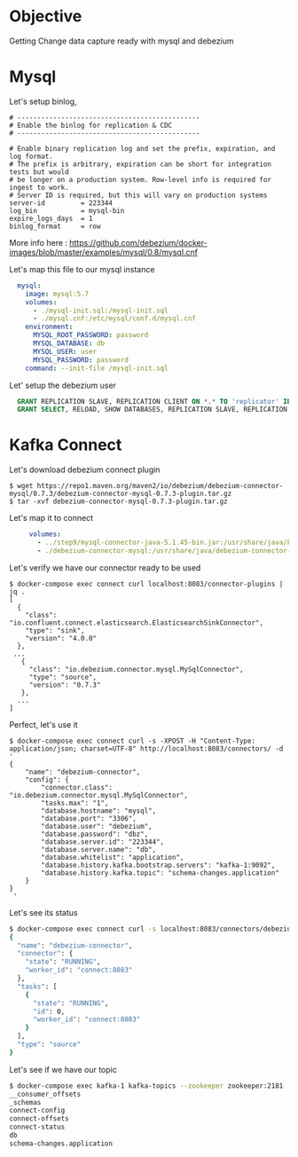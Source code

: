 # Objective 

Getting Change data capture ready with mysql and debezium 


# Mysql

Let's setup binlog, 

```
# ----------------------------------------------
# Enable the binlog for replication & CDC
# ----------------------------------------------

# Enable binary replication log and set the prefix, expiration, and log format.
# The prefix is arbitrary, expiration can be short for integration tests but would
# be longer on a production system. Row-level info is required for ingest to work.
# Server ID is required, but this will vary on production systems
server-id         = 223344
log_bin           = mysql-bin
expire_logs_days  = 1
binlog_format     = row
```

More info here : https://github.com/debezium/docker-images/blob/master/examples/mysql/0.8/mysql.cnf

Let's map this file to our mysql instance

```yml
  mysql:
    image: mysql:5.7
    volumes:
      - ./mysql-init.sql:/mysql-init.sql
      - ./mysql.cnf:/etc/mysql/conf.d/mysql.cnf
    environment:
      MYSQL_ROOT_PASSWORD: password
      MYSQL_DATABASE: db
      MYSQL_USER: user
      MYSQL_PASSWORD: password
    command: --init-file /mysql-init.sql
 ```
 
 Let' setup the debezium user 

```sql 
  GRANT REPLICATION SLAVE, REPLICATION CLIENT ON *.* TO 'replicator' IDENTIFIED BY 'replpass';
  GRANT SELECT, RELOAD, SHOW DATABASES, REPLICATION SLAVE, REPLICATION CLIENT  ON *.* TO 'debezium' IDENTIFIED BY 'dbz';
```
 
 # Kafka Connect
 
 Let's download debezium connect plugin  
 
 ```
$ wget https://repo1.maven.org/maven2/io/debezium/debezium-connector-mysql/0.7.3/debezium-connector-mysql-0.7.3-plugin.tar.gz
$ tar -xvf debezium-connector-mysql-0.7.3-plugin.tar.gz
 ```
 
 Let's map it to connect
 
```yml
     volumes:
       - ../step9/mysql-connector-java-5.1.45-bin.jar:/usr/share/java/kafka-connect-jdbc/mysql-connector-java-5.1.45-bin.jar
       - ./debezium-connector-mysql:/usr/share/java/debezium-connector-mysql

```
 
Let's verify we have our connector ready to be used

```
$ docker-compose exec connect curl localhost:8083/connector-plugins | jq .
[
  {
    "class": "io.confluent.connect.elasticsearch.ElasticsearchSinkConnector",
    "type": "sink",
    "version": "4.0.0"
  },
 ...
   {
     "class": "io.debezium.connector.mysql.MySqlConnector",
     "type": "source",
     "version": "0.7.3"
   },
  ...
]
```

Perfect, let's use it
 
```
$ docker-compose exec connect curl -s -XPOST -H "Content-Type: application/json; charset=UTF-8" http://localhost:8083/connectors/ -d '
{
    "name": "debezium-connector",
    "config": {
        "connector.class": "io.debezium.connector.mysql.MySqlConnector",
        "tasks.max": "1",
        "database.hostname": "mysql",
        "database.port": "3306",
        "database.user": "debezium",
        "database.password": "dbz",
        "database.server.id": "223344",
        "database.server.name": "db",
        "database.whitelist": "application",
        "database.history.kafka.bootstrap.servers": "kafka-1:9092",
        "database.history.kafka.topic": "schema-changes.application"
    }
}
 '
 ```
 
 Let's see its status
 
```sh
$ docker-compose exec connect curl -s localhost:8083/connectors/debezium-connector/status | jq .
{
  "name": "debezium-connector",
  "connector": {
    "state": "RUNNING",
    "worker_id": "connect:8083"
  },
  "tasks": [
    {
      "state": "RUNNING",
      "id": 0,
      "worker_id": "connect:8083"
    }
  ],
  "type": "source"
}
```
 
Let's see if we have our topic 

```sh 
$ docker-compose exec kafka-1 kafka-topics --zookeeper zookeeper:2181 --list
__consumer_offsets
_schemas
connect-config
connect-offsets
connect-status
db
schema-changes.application
```

